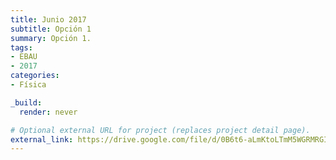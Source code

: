 ```yaml
---
title: Junio 2017
subtitle: Opción 1
summary: Opción 1.
tags:
- EBAU
- 2017
categories:
- Física

_build:
  render: never

# Optional external URL for project (replaces project detail page).
external_link: https://drive.google.com/file/d/0B6t6-aLmKtoLTmM5WGRMRGI2S0U/view
---
```

